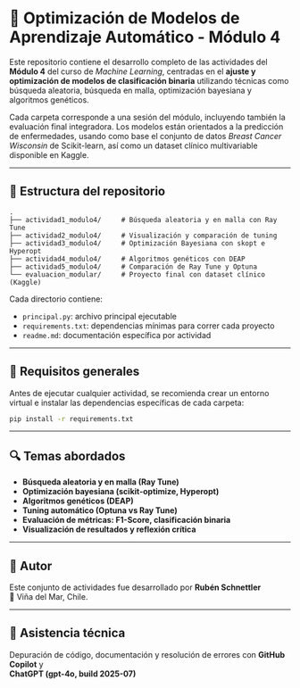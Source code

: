 # 🧠 Optimización de Modelos de Aprendizaje Automático - Módulo 4

Este repositorio contiene el desarrollo completo de las actividades del **Módulo 4** del curso de *Machine Learning*, centradas en el **ajuste y optimización de modelos de clasificación binaria** utilizando técnicas como búsqueda aleatoria, búsqueda en malla, optimización bayesiana y algoritmos genéticos.

Cada carpeta corresponde a una sesión del módulo, incluyendo también la evaluación final integradora. Los modelos están orientados a la predicción de enfermedades, usando como base el conjunto de datos *Breast Cancer Wisconsin* de Scikit-learn, así como un dataset clínico multivariable disponible en Kaggle.

---

## 📂 Estructura del repositorio

```
.
├── actividad1_modulo4/     # Búsqueda aleatoria y en malla con Ray Tune
├── actividad2_modulo4/     # Visualización y comparación de tuning
├── actividad3_modulo4/     # Optimización Bayesiana con skopt e Hyperopt
├── actividad4_modulo4/     # Algoritmos genéticos con DEAP
├── actividad5_modulo4/     # Comparación de Ray Tune y Optuna
└── evaluacion_modular/     # Proyecto final con dataset clínico (Kaggle)
```

Cada directorio contiene:
- `principal.py`: archivo principal ejecutable
- `requirements.txt`: dependencias mínimas para correr cada proyecto
- `readme.md`: documentación específica por actividad

---

## 🚀 Requisitos generales

Antes de ejecutar cualquier actividad, se recomienda crear un entorno virtual e instalar las dependencias específicas de cada carpeta:

```bash
pip install -r requirements.txt
```

---

## 🔍 Temas abordados

- **Búsqueda aleatoria y en malla (Ray Tune)**
- **Optimización bayesiana (scikit-optimize, Hyperopt)**
- **Algoritmos genéticos (DEAP)**
- **Tuning automático (Optuna vs Ray Tune)**
- **Evaluación de métricas: F1-Score, clasificación binaria**
- **Visualización de resultados y reflexión crítica**

---

## 👤 Autor

Este conjunto de actividades fue desarrollado por **Rubén Schnettler**  
📍 Viña del Mar, Chile.

---

## 🤖 Asistencia técnica

Depuración de código, documentación y resolución de errores con **GitHub Copilot** y  
**ChatGPT (gpt-4o, build 2025-07)**